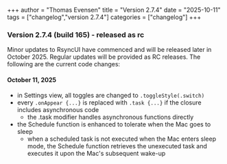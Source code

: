 +++
author = "Thomas Evensen"
title = "Version 2.7.4"
date = "2025-10-11"
tags = ["changelog","version 2.7.4"]
categories = ["changelog"]
+++

### Version 2.7.4 (build 165) - released as rc

Minor updates to RsyncUI have commenced and will be released later in October 2025. Regular updates will be provided as RC releases. The following are the current code changes:

#### October 11, 2025

- in Settings view, all toggles are changed to `.toggleStyle(.switch)`
- every `.onAppear {...}` is replaced with `.task {...}` if the closure includes asynchronous code
	- the .task modifier handles asynchronous functions directly
- the Schedule function is enhanced to tolerate when the Mac goes to sleep
	- when a scheduled task is not executed when the Mac enters sleep mode, the Schedule function retrieves the unexecuted task and executes it upon the Mac's subsequent wake-up	
